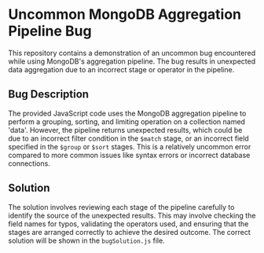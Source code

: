 # Uncommon MongoDB Aggregation Pipeline Bug
This repository contains a demonstration of an uncommon bug encountered while using MongoDB's aggregation pipeline. The bug results in unexpected data aggregation due to an incorrect stage or operator in the pipeline.

## Bug Description
The provided JavaScript code uses the MongoDB aggregation pipeline to perform a grouping, sorting, and limiting operation on a collection named 'data'. However, the pipeline returns unexpected results, which could be due to an incorrect filter condition in the `$match` stage, or an incorrect field specified in the `$group` or `$sort` stages. This is a relatively uncommon error compared to more common issues like syntax errors or incorrect database connections.

## Solution
The solution involves reviewing each stage of the pipeline carefully to identify the source of the unexpected results.  This may involve checking the field names for typos, validating the operators used, and ensuring that the stages are arranged correctly to achieve the desired outcome. The correct solution will be shown in the `bugSolution.js` file.
